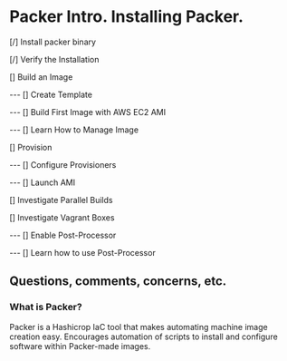 # Packer Intro. Installing Packer.

[/] Install packer binary

[/] Verify the Installation

[] Build an Image

---  [] Create Template

---  [] Build First Image with AWS EC2 AMI

---  [] Learn How to Manage Image

[] Provision

---  [] Configure Provisioners

---  [] Launch AMI

[] Investigate Parallel Builds

[] Investigate Vagrant Boxes

---  [] Enable Post-Processor

---  [] Learn how to use Post-Processor

## Questions, comments, concerns, etc.

### What is Packer?

Packer is a Hashicrop IaC tool that makes automating machine image creation easy. Encourages automation of scripts to install and configure software within Packer-made images.
